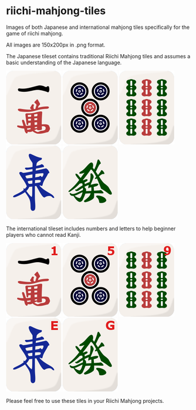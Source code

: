 # riichi-mahjong-tiles
Images of both Japanese and international mahjong tiles specifically for the game of riichi mahjong.

All images are 150x200px in .png format.

The Japanese tileset contains traditional Riichi Mahjong tiles and assumes a basic understanding of the Japanese language.

![Japanese Tiles](https://github.com/Go1den/riichi-mahjong-tiles/blob/master/Japanese/1man.png?raw=true)
![Japanese Tiles](https://github.com/Go1den/riichi-mahjong-tiles/blob/master/Japanese/5pin.png?raw=true)
![Japanese Tiles](https://github.com/Go1den/riichi-mahjong-tiles/blob/master/Japanese/9so.png?raw=true)
![Japanese Tiles](https://github.com/Go1den/riichi-mahjong-tiles/blob/master/Japanese/e.png?raw=true)
![Japanese Tiles](https://github.com/Go1den/riichi-mahjong-tiles/blob/master/Japanese/g.png?raw=true)

The international tileset includes numbers and letters to help beginner players who cannot read Kanji.

![International Tiles](https://github.com/Go1den/riichi-mahjong-tiles/blob/master/International/1man.png?raw=true)
![International Tiles](https://github.com/Go1den/riichi-mahjong-tiles/blob/master/International/5pin.png?raw=true)
![International Tiles](https://github.com/Go1den/riichi-mahjong-tiles/blob/master/International/9so.png?raw=true)
![International Tiles](https://github.com/Go1den/riichi-mahjong-tiles/blob/master/International/e.png?raw=true)
![International Tiles](https://github.com/Go1den/riichi-mahjong-tiles/blob/master/International/g.png?raw=true)

Please feel free to use these tiles in your Riichi Mahjong projects.
